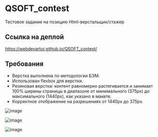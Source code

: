 # QSOFT_contest
Тестовое задание на позицию Html-верстальщик/стажер

## Ссылка на деплой

https://webdevartur.github.io/QSOFT_contest/

## Требования
- Верстка выполнена по методологии БЭМ.
- Использован flexbox для верстки.
- Резиновая верстка: контент равномерно растягивается и занимает 100% ширины страницы в диапазоне от минимального (375px) до максимального (1440px), как указано в макете.
- Корректное отображение на разрешениях от 1440px до 375px.

 ![image](https://github.com/webDevArtur/QSOFT_contest/assets/141954990/2bc7d840-d0c4-42a0-94f5-ef859d55cfdc)

 ![image](https://github.com/webDevArtur/QSOFT_contest/assets/141954990/50051d46-88c9-484f-be45-d090993d7729)

 ![image](https://github.com/webDevArtur/QSOFT_contest/assets/141954990/c31f4e51-3050-4630-92cf-87a2a98e5400)






